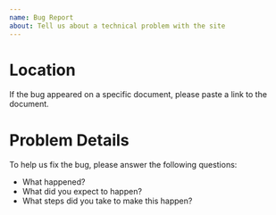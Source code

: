 ```yaml
---
name: Bug Report
about: Tell us about a technical problem with the site
---
```


# Location
If the bug appeared on a specific document,
please paste a link to the document.

# Problem Details
To help us fix the bug,
please answer the following questions:

- What happened?
- What did you expect to happen?
- What steps did you take to make this happen?
